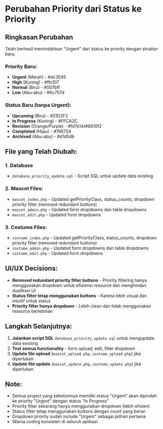 # Perubahan Priority dari Status ke Priority

## Ringkasan Perubahan

Telah berhasil memindahkan "Urgent" dari status ke priority dengan struktur baru:

### Priority Baru:

- **Urgent** (Merah) - #dc3545
- **High** (Kuning) - #ffc107
- **Normal** (Biru) - #007bff
- **Low** (Abu-abu) - #6c757d

### Status Baru (tanpa Urgent):

- **Upcoming** (Biru) - #31D2F2
- **In Progress** (Kuning) - #FFCA2C
- **Revision** (Orange/Purple) - #fd7e14/#6610f2
- **Completed** (Hijau) - #198754
- **Archived** (Abu-abu) - #d1d5db

## File yang Telah Diubah:

### 1. Database

- `database_priority_update.sql` - Script SQL untuk update data existing

### 2. Mascot Files:

- `mascot_index.php` - Updated getPriorityClass, status_counts, dropdown priority filter (removed redundant buttons)
- `mascot_admin.php` - Updated form dropdowns dan table dropdowns
- `mascot_edit.php` - Updated form dropdowns

### 3. Costume Files:

- `costume_index.php` - Updated getPriorityClass, status_counts, dropdown priority filter (removed redundant buttons)
- `costume_admin.php` - Updated form dropdowns dan table dropdowns
- `costume_edit.php` - Updated form dropdowns

## UI/UX Decisions:

- **Removed redundant priority filter buttons** - Priority filtering hanya menggunakan dropdown untuk efisiensi resource dan menghindari duplikasi UI
- **Status filter tetap menggunakan buttons** - Karena lebih visual dan intuitif untuk status
- **Priority filter hanya dropdown** - Lebih clean dan tidak menggunakan resource berlebihan

## Langkah Selanjutnya:

1. **Jalankan script SQL** `database_priority_update.sql` untuk mengupdate data existing
2. **Test semua functionality** - form upload, edit, filter dropdown
3. **Update file upload** (`mascot_upload.php`, `costume_upload.php`) jika diperlukan
4. **Update file update** (`mascot_update.php`, `costume_update.php`) jika diperlukan

## Note:

- Semua project yang sebelumnya memiliki status "Urgent" akan dipindah ke priority "Urgent" dengan status "In Progress"
- Priority filter sekarang hanya menggunakan dropdown (lebih efisien)
- Status filter tetap menggunakan buttons dengan count yang benar
- Dropdown priority sudah include "Urgent" sebagai pilihan pertama
- Warna coding konsisten di seluruh aplikasi
